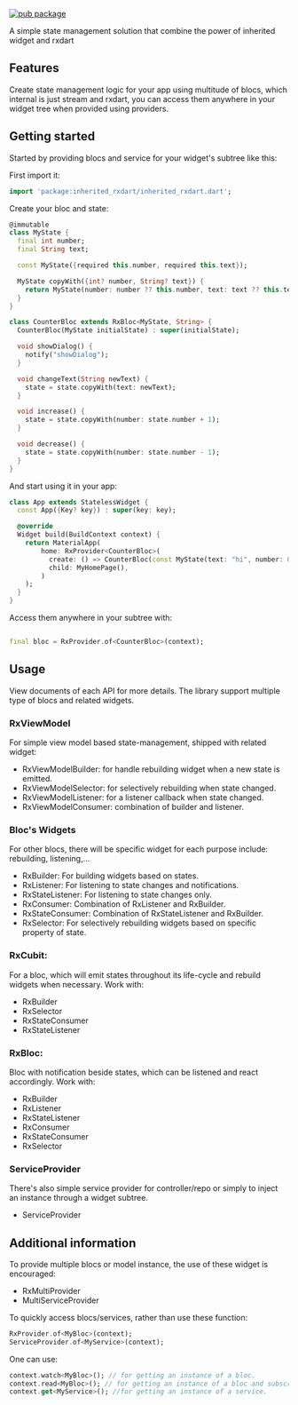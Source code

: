 <!-- 
This README describes the package. If you publish this package to pub.dev,
this README's contents appear on the landing page for your package.

For information about how to write a good package README, see the guide for
[writing package pages](https://dart.dev/guides/libraries/writing-package-pages). 

For general information about developing packages, see the Dart guide for
[creating packages](https://dart.dev/guides/libraries/create-library-packages)
and the Flutter guide for
[developing packages and plugins](https://flutter.dev/developing-packages). 
-->

[![pub package](https://img.shields.io/pub/v/inherited_rxdart?color=green&include_prereleases&style=plastic)](https://pub.dev/packages/inherited_rxdart)

A simple state management solution that combine the power of inherited widget and rxdart

## Features

Create state management logic for your app using multitude of blocs, which internal is just stream
and rxdart, you can access them anywhere in your widget tree when provided using providers.

## Getting started

Started by providing blocs and service for your widget's subtree like this:

First import it:

```dart
import 'package:inherited_rxdart/inherited_rxdart.dart';
```

Create your bloc and state:

```dart
@immutable
class MyState {
  final int number;
  final String text;

  const MyState({required this.number, required this.text});

  MyState copyWith({int? number, String? text}) {
    return MyState(number: number ?? this.number, text: text ?? this.text);
  }
}

class CounterBloc extends RxBloc<MyState, String> {
  CounterBloc(MyState initialState) : super(initialState);

  void showDialog() {
    notify("showDialog");
  }

  void changeText(String newText) {
    state = state.copyWith(text: newText);
  }

  void increase() {
    state = state.copyWith(number: state.number + 1);
  }

  void decrease() {
    state = state.copyWith(number: state.number - 1);
  }
}
```

And start using it in your app:

```dart
class App extends StatelessWidget {
  const App({Key? key}) : super(key: key);

  @override
  Widget build(BuildContext context) {
    return MaterialApp(
        home: RxProvider<CounterBloc>(
          create: () => CounterBloc(const MyState(text: "hi", number: 0)),
          child: MyHomePage(),
        )
    );
  }
}
```

Access them anywhere in your subtree with:

```dart

final bloc = RxProvider.of<CounterBloc>(context);
```

## Usage

View documents of each API for more details. The library support multiple type of blocs and related
widgets.

### RxViewModel

For simple view model based state-management, shipped with related widget:

- RxViewModelBuilder: for handle rebuilding widget when a new state is emitted.
- RxViewModelSelector: for selectively rebuilding when state changed.
- RxViewModelListener: for a listener callback when state changed.
- RxViewModelConsumer: combination of builder and listener.

### Bloc's Widgets

For other blocs, there will be specific widget for each purpose include: rebuilding, listening,...

- RxBuilder: For building widgets based on states.
- RxListener: For listening to state changes and notifications.
- RxStateListener: For listening to state changes only.
- RxConsumer: Combination of RxListener and RxBuilder.
- RxStateConsumer: Combination of RxStateListener and RxBuilder.
- RxSelector: For selectively rebuilding widgets based on specific property of state.

### RxCubit:

For a bloc, which will emit states throughout its life-cycle and rebuild widgets when necessary.
Work with:

- RxBuilder
- RxSelector
- RxStateConsumer
- RxStateListener

### RxBloc:

Bloc with notification beside states, which can be listened and react accordingly. Work with:

- RxBuilder
- RxListener
- RxStateListener
- RxConsumer
- RxStateConsumer
- RxSelector

### ServiceProvider

There's also simple service provider for controller/repo or simply to inject an instance through a
widget subtree.

- ServiceProvider

## Additional information

To provide multiple blocs or model instance, the use of these widget is encouraged:

- RxMultiProvider
- MultiServiceProvider

To quickly access blocs/services, rather than use these function:

```dart
RxProvider.of<MyBloc>(context);
ServiceProvider.of<MyService>(context);
```

One can use:

```dart
context.watch<MyBloc>(); // for getting an instance of a bloc.
context.read<MyBloc>(); // for getting an instance of a bloc and subscribe to it's changes.
context.get<MyService>(); //for getting an instance of a service. 
```
